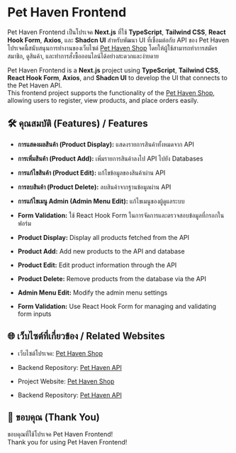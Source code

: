 # Pet Haven Frontend

Pet Haven Frontend เป็นโปรเจค **Next.js** ที่ใช้ **TypeScript**, **Tailwind CSS**, **React Hook Form**, **Axios**, และ **Shadcn UI** สำหรับพัฒนา UI ที่เชื่อมต่อกับ API ของ Pet Haven  
โปรเจคนี้สนับสนุนการทำงานของเว็บไซต์ [Pet Haven Shop](https://pet-haven-shop.netlify.app) โดยให้ผู้ใช้สามารถทำการสมัครสมาชิก, ดูสินค้า, และทำการสั่งซื้อออนไลน์ได้อย่างสะดวกและง่ายดาย  

Pet Haven Frontend is a **Next.js** project using **TypeScript**, **Tailwind CSS**, **React Hook Form**, **Axios**, and **Shadcn UI** to develop the UI that connects to the Pet Haven API.  
This frontend project supports the functionality of the [Pet Haven Shop](https://pet-haven-shop.netlify.app), allowing users to register, view products, and place orders easily.

## 🛠 คุณสมบัติ (Features) / Features
- **การแสดงผลสินค้า (Product Display):** แสดงรายการสินค้าทั้งหมดจาก API  
- **การเพิ่มสินค้า (Product Add):** เพิ่มรายการสินค้าลงไป API ไปยัง Databases  
- **การแก้ไขสินค้า (Product Edit):** แก้ไขข้อมูลของสินค้าผ่าน API  
- **การลบสินค้า (Product Delete):** ลบสินค้าจากฐานข้อมูลผ่าน API  
- **การแก้ไขเมนู Admin (Admin Menu Edit):** แก้ไขเมนูของผู้ดูแลระบบ  
- **Form Validation:** ใช้ React Hook Form ในการจัดการและตรวจสอบข้อมูลที่กรอกในฟอร์ม  

- **Product Display:** Display all products fetched from the API  
- **Product Add:** Add new products to the API and database  
- **Product Edit:** Edit product information through the API  
- **Product Delete:** Remove products from the database via the API  
- **Admin Menu Edit:** Modify the admin menu settings  
- **Form Validation:** Use React Hook Form for managing and validating form inputs  

## 🌐 เว็บไซต์ที่เกี่ยวข้อง / Related Websites
- เว็บไซต์โปรเจค: [Pet Haven Shop](https://pet-haven-shop.netlify.app)  
- Backend Repository: [Pet Haven API](https://github.com/Patiz-pao/petheven-api)  

- Project Website: [Pet Haven Shop](https://pet-haven-shop.netlify.app)  
- Backend Repository: [Pet Haven API](https://github.com/Patiz-pao/petheven-api)  

## 🙏 ขอบคุณ (Thank You)
ขอบคุณที่ใช้โปรเจค Pet Haven Frontend!   
Thank you for using Pet Haven Frontend! 

